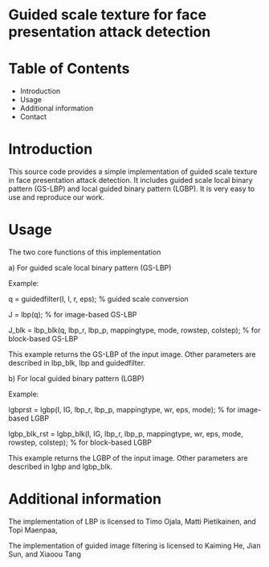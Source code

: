 # Guided scale texture for face presentation attack detection

Table of Contents
=================

- Introduction
- Usage
- Additional information
- Contact


Introduction
============

This source code provides a simple implementation of guided scale texture in face presentation attack detection. It includes guided scale local binary pattern (GS-LBP) and local guided binary pattern (LGBP). It is very easy to use and reproduce our work.

Usage
=====

The two core functions of this implementation

a) For guided scale local binary pattern (GS-LBP)

Example:

q = guidedfilter(I, I, r, eps);	 % guided scale conversion

J = lbp(q); % for image-based GS-LBP

J_blk = lbp_blk(q, lbp_r, lbp_p, mappingtype, mode, rowstep, colstep);	% for block-based GS-LBP
	
This example returns the GS-LBP of the input image. Other parameters are described in lbp_blk, lbp and guidedfilter.

b) For local guided  binary pattern (LGBP)

Example:

lgbprst = lgbp(I, IG, lbp_r, lbp_p, mappingtype, wr, eps, mode);	% for image-based LGBP

lgbp_blk_rst = lgbp_blk(I, IG, lbp_r, lbp_p, mappingtype, wr, eps, mode, rowstep, colstep);	% for block-based LGBP

This example returns the LGBP of the input image. Other parameters are described in lgbp and lgbp_blk.


Additional information
======================

The implementation of LBP is licensed to Timo Ojala, Matti Pietikainen, and Topi Maenpaa,

The implementation of guided image filtering is licensed to Kaiming He, Jian Sun, and Xiaoou Tang
